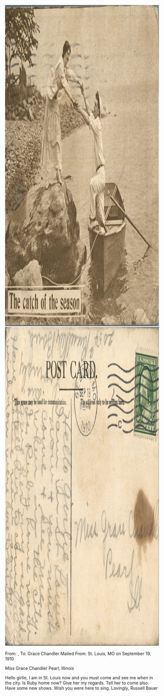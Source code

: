 <html><body><img class="alignnone size-full wp-image-1162" src="/wp-content/uploads/2014/06/postcard-2014-20140605_12310507_0506.jpg" alt="postcard-2014-20140605_12310507_0506" width="1475" height="1052"> <img class="alignnone size-full wp-image-1163" src="/wp-content/uploads/2014/06/postcard-2014-20140605_12311454_0507.jpg" alt="postcard-2014-20140605_12311454_0507" width="1514" height="1044">

From: , To: Grace Chandler
Mailed From: St. Louis, MO on September 19, 1910

Miss Grace Chandler
Pearl, Illinois

Hello girlie,
I am in St. Louis now and you must come and see me when in the city. Is Ruby home now? Give her my regards. Tell her to come also. Have some new shows. Wish you were here to sing.
Lovingly,
Russell Bauer</body></html>